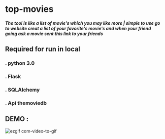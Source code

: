 # top-movies
##### The tool is like a list of movie's which you may like more | simple to use go to website creat a list of your favorite's movie's and when your friend going ask a movie sent this link to your friends  
## Required  for run in local 
### . python 3.0
### . Flask 
### . SQLAlchemy 
### . Api themoviedb 
## DEMO :
![ezgif com-video-to-gif](https://user-images.githubusercontent.com/89205466/222777119-4ffdf1be-187f-4293-a8c8-85602aea61b5.gif)
